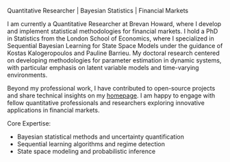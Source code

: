 Quantitative Researcher | Bayesian Statistics | Financial Markets

I am currently a Quantitative Researcher at Brevan Howard, where I develop and implement statistical methodologies for financial markets. I hold a PhD in Statistics from the London School of Economics, where I specialized in Sequential Bayesian Learning for State Space Models under the guidance of Kostas Kalogeropoulos and Pauline Barrieu. My doctoral research centered on developing methodologies for parameter estimation in dynamic systems, with particular emphasis on latent variable models and time-varying environments.

Beyond my professional work, I have contributed to open-source projects and share technical insights on my [homepage](https://paschermayr.github.io). I am happy to engage with fellow quantitative professionals and researchers exploring innovative applications in financial markets.

Core Expertise:
- Bayesian statistical methods and uncertainty quantification
- Sequential learning algorithms and regime detection
- State space modeling and probabilistic inference
